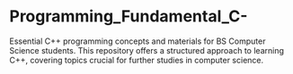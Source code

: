 # Programming_Fundamental_C-
Essential C++ programming concepts and materials for BS Computer Science students. This repository offers a structured approach to learning C++, covering topics crucial for further studies in computer science.
